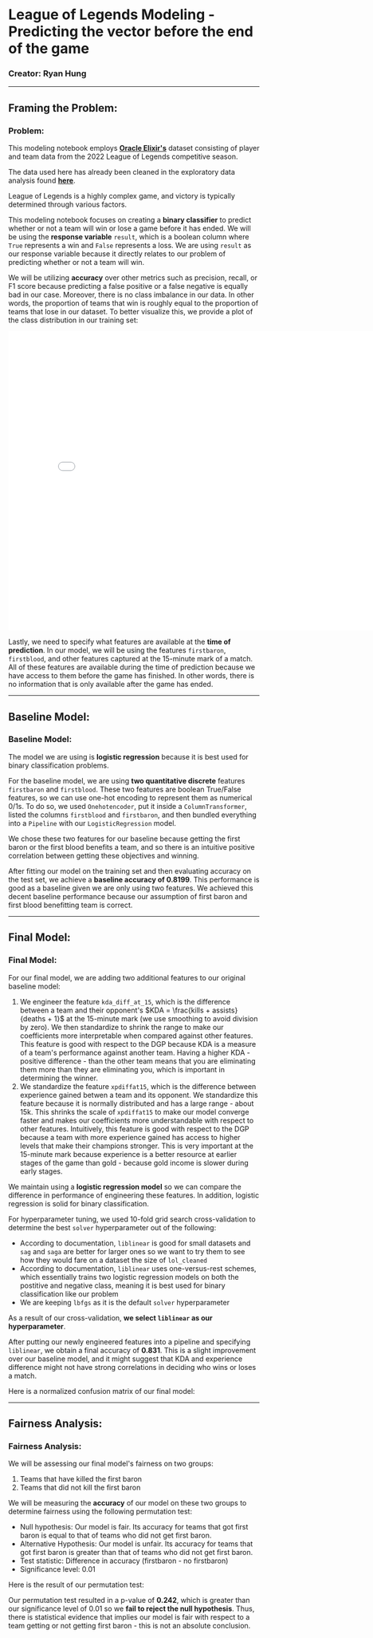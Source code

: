 # League of Legends Modeling - Predicting the vector before the end of the game
### Creator: Ryan Hung
---
## Framing the Problem:
### Problem:

This modeling notebook employs **[Oracle Elixir's](https://oracleselixir.com/tools/downloads)** dataset consisting of player and team data from the 2022 League of Legends competitive season.

The data used here has already been cleaned in the exploratory data analysis found **[here](https://ryanhungry.github.io/league-of-legends-EDA/)**.

League of Legends is a highly complex game, and victory is typically determined through various factors. 

This modeling notebook focuses on creating a **binary classifier** to predict whether or not a team will win or lose a game before it has ended. We will be using the **response variable** `result`, which is a boolean column where `True` represents a win and `False` represents a loss. We are using `result` as our response variable because it directly relates to our problem of predicting whether or not a team will win.

We will be utilizing **accuracy** over other metrics such as precision, recall, or F1 score because predicting a false positive or a false negative is equally bad in our case. Moreover, there is no class imbalance in our data. In other words, the proportion of teams that win is roughly equal to the proportion of teams that lose in our dataset. To better visualize this, we provide a plot of the class distribution in our training set:

<iframe src="assets/class-distribution.html" width=800 height=600 frameBorder=0></iframe>

Lastly, we need to specify what features are available at the **time of prediction**. In our model, we will be using the features `firstbaron`, `firstblood`, and other features captured at the 15-minute mark of a match. All of these features are available during the time of prediction because we have access to them before the game has finished. In other words, there is no information that is only available after the game has ended.

---
## Baseline Model:
### Baseline Model:
The model we are using is **logistic regression** because it is best used for binary classification problems. 

For the baseline model, we are using **two quantitative discrete** features `firstbaron` and `firstblood`. These two features are boolean True/False features, so we can use one-hot encoding to represent them as numerical 0/1s. To do so, we used `Onehotencoder`, put it inside a `ColumnTransformer`, listed the columns `firstblood` and `firstbaron`, and then bundled everything into a `Pipeline` with our `LogisticRegression` model.

We chose these two features for our baseline because getting the first baron or the first blood benefits a team, and so there is an intuitive positive correlation between getting these objectives and winning.

After fitting our model on the training set and then evaluating accuracy on the test set, we achieve a **baseline accuracy of 0.8199**. This performance is good as a baseline given we are only using two features. We achieved this decent baseline performance because our assumption of first baron and first blood benefitting team is correct. 

---
## Final Model:
### Final Model:
For our final model, we are adding two additional features to our original baseline model:
1. We engineer the feature `kda_diff_at_15`, which is the difference between a team and their opponent's $KDA = \frac{kills + assists}{deaths + 1}$ at the 15-minute mark (we use smoothing to avoid division by zero). We then standardize to shrink the range to make our coefficients more interpretable when compared against other features. This feature is good with respect to the DGP because KDA is a measure of a team's performance against another team. Having a higher KDA - positive difference - than the other team means that you are eliminating them more than they are eliminating you, which is important in determining the winner.
2. We standardize the feature `xpdiffat15`, which is the difference between experience gained betwen a team and its opponent. We standardize this feature because it is normally distributed and has a large range - about 15k. This shrinks the scale of `xpdiffat15` to make our model converge faster and makes our coefficients more understandable with respect to other features. Intuitively, this feature is good with respect to the DGP because a team with more experience gained has access to higher levels that make their champions stronger. This is very important at the 15-minute mark because experience is a better resource at earlier stages of the game than gold - because gold income is slower during early stages.

We maintain using a **logistic regression model** so we can compare the difference in performance of engineering these features. In addition, logistic regression is solid for binary classification.

For hyperparameter tuning, we used 10-fold grid search cross-validation to determine the best `solver` hyperparameter out of the following:
- According to documentation, `liblinear` is good for small datasets and `sag` and `saga` are better for larger ones so we want to try them to see how they would fare on a dataset the size of `lol_cleaned`
- According to documentation, `liblinear` uses one-versus-rest schemes, which essentially trains two logistic regression models on both the postitive and negative class, meaning it is best used for binary classification like our problem
- We are keeping `lbfgs` as it is the default `solver` hyperparameter

As a result of our cross-validation, **we select `liblinear` as our hyperparameter**.

After putting our newly engineered features into a pipeline and specifying `liblinear`, we obtain a final accuracy of **0.831**. This is a slight improvement over our baseline model, and it might suggest that KDA and experience difference might not have strong correlations in deciding who wins or loses a match.

Here is a normalized confusion matrix of our final model:

---
## Fairness Analysis:
### Fairness Analysis:

We will be assessing our final model's fairness on two groups:
1. Teams that have killed the first baron
2. Teams that did not kill the first baron

We will be measuring the **accuracy** of our model on these two groups to determine fairness using the following permutation test:
- Null hypothesis: Our model is fair. Its accuracy for teams that got first baron is equal to that of teams who did not get first baron.
- Alternative Hypothesis: Our model is unfair. Its accuracy for teams that got first baron is greater than that of teams who did not get first baron.
- Test statistic: Difference in accuracy (firstbaron - no firstbaron)
- Significance level: 0.01

Here is the result of our permutation test:


Our permutation test resulted in a p-value of **0.242**, which is greater than our significance level of 0.01 so we **fail to reject the null hypothesis**. Thus, there is statistical evidence that implies our model is fair with respect to a team getting or not getting first baron - this is not an absolute conclusion.